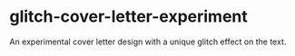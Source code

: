 # glitch-cover-letter-experiment
An experimental cover letter design with a unique glitch effect on the text.
